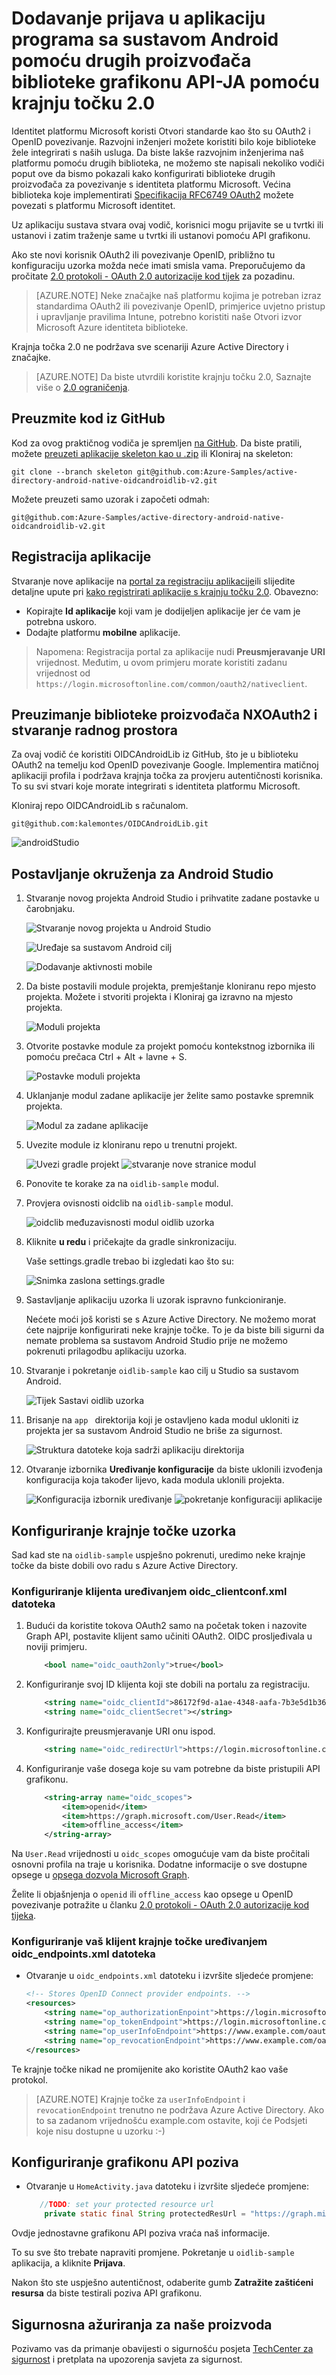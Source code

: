<properties
    pageTitle="Azure Active Directory 2.0 aplikacija za Android | Microsoft Azure"
    description="Kako stvoriti aplikaciju za Android koja se prijavi korisnika završavaju na osobni Microsoftov račun i rad ili školske računi i pozive API grafikonu pomoću drugih proizvođača biblioteke."
    services="active-directory"
    documentationCenter=""
    authors="brandwe"
    manager="mbaldwin"
    editor=""/>

<tags
    ms.service="active-directory"
    ms.workload="identity"
    ms.tgt_pltfrm="na"
    ms.devlang="na"
    ms.topic="article"
    ms.date="09/16/2016"
    ms.author="brandwe"/>

#  <a name="add-sign-in-to-an-android-app-using-a-third-party-library-with-graph-api-using-the-v20-endpoint"></a>Dodavanje prijava u aplikaciju programa sa sustavom Android pomoću drugih proizvođača biblioteke grafikonu API-JA pomoću krajnju točku 2.0

Identitet platformu Microsoft koristi Otvori standarde kao što su OAuth2 i OpenID povezivanje. Razvojni inženjeri možete koristiti bilo koje biblioteke žele integrirati s naših usluga. Da biste lakše razvojnim inženjerima naš platformu pomoću drugih biblioteka, ne možemo ste napisali nekoliko vodiči poput ove da bismo pokazali kako konfigurirati biblioteke drugih proizvođača za povezivanje s identiteta platformu Microsoft. Većina biblioteka koje implementirati [Specifikacija RFC6749 OAuth2](https://tools.ietf.org/html/rfc6749) možete povezati s platformu Microsoft identitet.

Uz aplikaciju sustava stvara ovaj vodič, korisnici mogu prijavite se u tvrtki ili ustanovi i zatim traženje same u tvrtki ili ustanovi pomoću API grafikonu.

Ako ste novi korisnik OAuth2 ili povezivanje OpenID, približno tu konfiguraciju uzorka možda neće imati smisla vama. Preporučujemo da pročitate [2.0 protokoli - OAuth 2.0 autorizacije kod tijek](active-directory-v2-protocols-oauth-code.md) za pozadinu.

> [AZURE.NOTE] Neke značajke naš platformu kojima je potreban izraz standardima OAuth2 ili povezivanje OpenID, primjerice uvjetno pristup i upravljanje pravilima Intune, potrebno koristiti naše Otvori izvor Microsoft Azure identiteta biblioteke.

Krajnja točka 2.0 ne podržava sve scenariji Azure Active Directory i značajke.

> [AZURE.NOTE] Da biste utvrdili koristite krajnju točku 2.0, Saznajte više o [2.0 ograničenja](active-directory-v2-limitations.md).


## <a name="download-the-code-from-github"></a>Preuzmite kod iz GitHub
Kod za ovog praktičnog vodiča je spremljen [na GitHub](https://github.com/Azure-Samples/active-directory-android-native-oidcandroidlib-v2).  Da biste pratili, možete [preuzeti aplikacije skeleton kao u .zip](https://github.com/Azure-Samples/active-directory-android-native-oidcandroidlib-v2/archive/skeleton.zip) ili Kloniraj na skeleton:

```
git clone --branch skeleton git@github.com:Azure-Samples/active-directory-android-native-oidcandroidlib-v2.git
```

Možete preuzeti samo uzorak i započeti odmah:

```
git@github.com:Azure-Samples/active-directory-android-native-oidcandroidlib-v2.git
```

## <a name="register-an-app"></a>Registracija aplikacije
Stvaranje nove aplikacije na [portal za registraciju aplikacije](https://apps.dev.microsoft.com/?referrer=https://azure.microsoft.com/documentation/articles&deeplink=/appList)ili slijedite detaljne upute pri [kako registrirati aplikacije s krajnju točku 2.0](active-directory-v2-app-registration.md).  Obavezno:

- Kopirajte **Id aplikacije** koji vam je dodijeljen aplikacije jer će vam je potrebna uskoro.
- Dodajte platformu **mobilne** aplikacije.

> Napomena: Registracija portal za aplikacije nudi **Preusmjeravanje URI** vrijednost. Međutim, u ovom primjeru morate koristiti zadanu vrijednost od `https://login.microsoftonline.com/common/oauth2/nativeclient`.


## <a name="download-the-nxoauth2-third-party-library-and-create-a-workspace"></a>Preuzimanje biblioteke proizvođača NXOAuth2 i stvaranje radnog prostora

Za ovaj vodič će koristiti OIDCAndroidLib iz GitHub, što je u biblioteku OAuth2 na temelju kod OpenID povezivanje Google. Implementira matičnoj aplikaciji profila i podržava krajnja točka za provjeru autentičnosti korisnika. To su svi stvari koje morate integrirati s identiteta platformu Microsoft.

Kloniraj repo OIDCAndroidLib s računalom.

```
git@github.com:kalemontes/OIDCAndroidLib.git
```

![androidStudio](media/active-directory-android-native-oidcandroidlib-v2/emotes-url.png)

## <a name="set-up-your-android-studio-environment"></a>Postavljanje okruženja za Android Studio

1. Stvaranje novog projekta Android Studio i prihvatite zadane postavke u čarobnjaku.

    ![Stvaranje novog projekta u Android Studio](media/active-directory-android-native-oidcandroidlib-v2/SetUpSample1.PNG)

    ![Uređaje sa sustavom Android cilj](media/active-directory-android-native-oidcandroidlib-v2/SetUpSample2.PNG)

    ![Dodavanje aktivnosti mobile](media/active-directory-android-native-oidcandroidlib-v2/SetUpSample3.PNG)

2. Da biste postavili module projekta, premještanje kloniranu repo mjesto projekta. Možete i stvoriti projekta i Kloniraj ga izravno na mjesto projekta.

    ![Moduli projekta](media/active-directory-android-native-oidcandroidlib-v2/SetUpSample4_1.PNG)

3. Otvorite postavke module za projekt pomoću kontekstnog izbornika ili pomoću prečaca Ctrl + Alt + lavne + S.

    ![Postavke moduli projekta](media/active-directory-android-native-oidcandroidlib-v2/SetUpSample4.PNG)

4. Uklanjanje modul zadane aplikacije jer želite samo postavke spremnik projekta.

    ![Modul za zadane aplikacije](media/active-directory-android-native-oidcandroidlib-v2/SetUpSample5.PNG)

5. Uvezite module iz kloniranu repo u trenutni projekt.

    ![Uvezi gradle projekt](media/active-directory-android-native-oidcandroidlib-v2/SetUpSample6.PNG)
    ![stvaranje nove stranice modul](media/active-directory-android-native-oidcandroidlib-v2/SetUpSample7.PNG)

6. Ponovite te korake za na `oidlib-sample` modul.

7. Provjera ovisnosti oidclib na `oidlib-sample` modul.

    ![oidclib međuzavisnosti modul oidlib uzorka](media/active-directory-android-native-oidcandroidlib-v2/SetUpSample8.PNG)

8. Kliknite **u redu** i pričekajte da gradle sinkronizaciju.

    Vaše settings.gradle trebao bi izgledati kao što su:

    ![Snimka zaslona settings.gradle](media/active-directory-android-native-oidcandroidlib-v2/SetUpSample8_1.PNG)

9. Sastavljanje aplikaciju uzorka li uzorak ispravno funkcioniranje.

    Nećete moći još koristi se s Azure Active Directory. Ne možemo morat ćete najprije konfigurirati neke krajnje točke. To je da biste bili sigurni da nemate problema sa sustavom Android Studio prije ne možemo pokrenuti prilagodbu aplikaciju uzorka.

10. Stvaranje i pokretanje `oidlib-sample` kao cilj u Studio sa sustavom Android.

    ![Tijek Sastavi oidlib uzorka](media/active-directory-android-native-oidcandroidlib-v2/SetUpSample9.png)

11. Brisanje na `app ` direktorija koji je ostavljeno kada modul ukloniti iz projekta jer sa sustavom Android Studio ne briše za sigurnost.

    ![Struktura datoteke koja sadrži aplikaciju direktorija](media/active-directory-android-native-oidcandroidlib-v2/SetUpSample12.PNG)

12. Otvaranje izbornika **Uređivanje konfiguracije** da biste uklonili izvođenja konfiguracija koja također lijevo, kada modula uklonili projekta.

    ![Konfiguracija izbornik uređivanje](media/active-directory-android-native-oidcandroidlib-v2/SetUpSample10.PNG)
    ![pokretanje konfiguraciji aplikacije](media/active-directory-android-native-oidcandroidlib-v2/SetUpSample11.PNG)

## <a name="configure-the-endpoints-of-the-sample"></a>Konfiguriranje krajnje točke uzorka

Sad kad ste na `oidlib-sample` uspješno pokrenuti, uredimo neke krajnje točke da biste dobili ovo radu s Azure Active Directory.

### <a name="configure-your-client-by-editing-the-oidcclientconfxml-file"></a>Konfiguriranje klijenta uređivanjem oidc_clientconf.xml datoteka

1. Budući da koristite tokova OAuth2 samo na početak token i nazovite Graph API, postavite klijent samo učiniti OAuth2. OIDC prosljeđivala u noviji primjeru.

    ```xml
        <bool name="oidc_oauth2only">true</bool>
    ```

2. Konfiguriranje svoj ID klijenta koji ste dobili na portalu za registraciju.

    ```xml
        <string name="oidc_clientId">86172f9d-a1ae-4348-aafa-7b3e5d1b36f5</string>
        <string name="oidc_clientSecret"></string>
    ```

3. Konfigurirajte preusmjeravanje URI onu ispod.

    ```xml
        <string name="oidc_redirectUrl">https://login.microsoftonline.com/common/oauth2/nativeclient</string>
    ```

4. Konfiguriranje vaše dosega koje su vam potrebne da biste pristupili API grafikonu.

    ```xml
        <string-array name="oidc_scopes">
            <item>openid</item>
            <item>https://graph.microsoft.com/User.Read</item>
            <item>offline_access</item>
        </string-array>
    ```

Na `User.Read` vrijednosti u `oidc_scopes` omogućuje vam da biste pročitali osnovni profila na traje u korisnika.
Dodatne informacije o sve dostupne opsege u [opsega dozvola Microsoft Graph](https://graph.microsoft.io/docs/authorization/permission_scopes).

Želite li objašnjenja o `openid` ili `offline_access` kao opsege u OpenID povezivanje potražite u članku [2.0 protokoli - OAuth 2.0 autorizacije kod tijeka](active-directory-v2-protocols-oauth-code.md).

### <a name="configure-your-client-endpoints-by-editing-the-oidcendpointsxml-file"></a>Konfiguriranje vaš klijent krajnje točke uređivanjem oidc_endpoints.xml datoteka

- Otvaranje u `oidc_endpoints.xml` datoteku i izvršite sljedeće promjene:

    ```xml
    <!-- Stores OpenID Connect provider endpoints. -->
    <resources>
        <string name="op_authorizationEnpoint">https://login.microsoftonline.com/common/oauth2/v2.0/authorize</string>
        <string name="op_tokenEndpoint">https://login.microsoftonline.com/common/oauth2/v2.0/token</string>
        <string name="op_userInfoEndpoint">https://www.example.com/oauth2/userinfo</string>
        <string name="op_revocationEndpoint">https://www.example.com/oauth2/revoketoken</string>
    </resources>
    ```

Te krajnje točke nikad ne promijenite ako koristite OAuth2 kao vaše protokol.

> [AZURE.NOTE]
Krajnje točke za `userInfoEndpoint` i `revocationEndpoint` trenutno ne podržava Azure Active Directory. Ako to sa zadanom vrijednošću example.com ostavite, koji će Podsjeti koje nisu dostupne u uzorku :-)


## <a name="configure-a-graph-api-call"></a>Konfiguriranje grafikonu API poziva

- Otvaranje u `HomeActivity.java` datoteku i izvršite sljedeće promjene:

    ```Java
       //TODO: set your protected resource url
        private static final String protectedResUrl = "https://graph.microsoft.com/v1.0/me/";
    ```

Ovdje jednostavne grafikonu API poziva vraća naš informacije.

To su sve što trebate napraviti promjene. Pokretanje u `oidlib-sample` aplikacija, a kliknite **Prijava**.

Nakon što ste uspješno autentičnost, odaberite gumb **Zatražite zaštićeni resursa** da biste testirali poziva API grafikonu.

## <a name="get-security-updates-for-our-product"></a>Sigurnosna ažuriranja za naše proizvoda

Pozivamo vas da primanje obavijesti o sigurnošću posjeta [TechCenter za sigurnost](https://technet.microsoft.com/security/dd252948) i pretplata na upozorenja savjeta za sigurnost.
